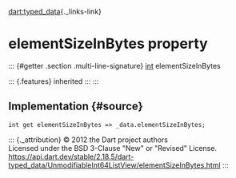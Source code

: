 [dart:typed\_data](../../dart-typed_data/dart-typed_data-library){._links-link}

elementSizeInBytes property
===========================

::: {#getter .section .multi-line-signature}
[int](../../dart-core/int-class) elementSizeInBytes

::: {.features}
inherited
:::
:::

Implementation {#source}
--------------

``` {.language-dart data-language="dart"}
int get elementSizeInBytes => _data.elementSizeInBytes;
```

::: {._attribution}
© 2012 the Dart project authors\
Licensed under the BSD 3-Clause \"New\" or \"Revised\" License.\
<https://api.dart.dev/stable/2.18.5/dart-typed_data/UnmodifiableInt64ListView/elementSizeInBytes.html>
:::
